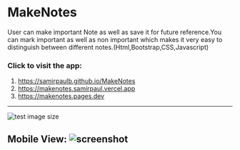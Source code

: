 # MakeNotes
User can make important Note as well as save it for future reference.You can mark important as well as non important which makes it very easy to distinguish between different notes.(Html,Bootstrap,CSS,Javascript) 
### Click to visit the app: 
1. https://samirpaulb.github.io/MakeNotes
2. https://makenotes.samirpaul.vercel.app
3. https://makenotes.pages.dev




---

![test image size](https://raw.githubusercontent.com/SamirPaulb/MakeNotes/main/demo.png)

Mobile View:
![screenshot](https://raw.githubusercontent.com/SamirPaulb/MakeNotes/main/mobile_View.jpg)
---


